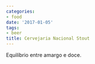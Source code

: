 ```yaml
---
categories:
- food
date: '2017-01-05'
tags:
- beer
title: Cervejaria Nacional Stout
---
```


Equilíbrio entre amargo e doce.